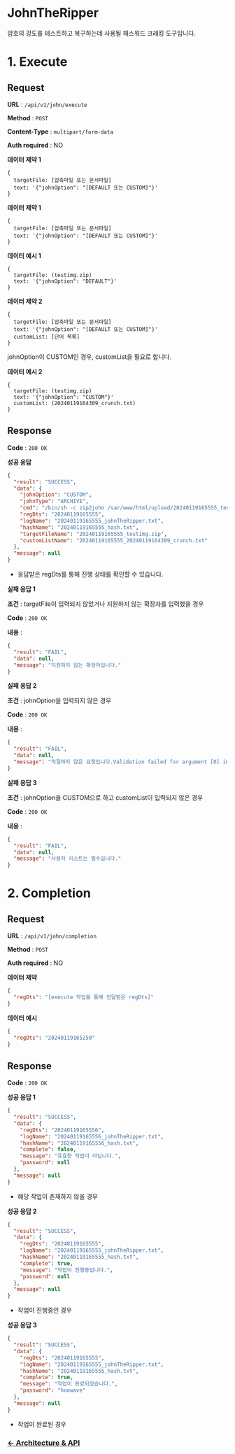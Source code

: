 # JohnTheRipper

암호의 강도를 테스트하고 복구하는데 사용될 패스워드 크래킹 도구입니다.

# 1. Execute
## Request

**URL** : `/api/v1/john/execute`

**Method** : `POST`

**Content-Type** : `multipart/form-data`

**Auth required** : NO

**데이터 제약 1**

```
{
  targetFile: [압축파일 또는 문서파일]
  text: '{"johnOption": "[DEFAULT 또는 CUSTOM]"}'
}
```

**데이터 제약 1**
```
{
  targetFile: [압축파일 또는 문서파일]
  text: '{"johnOption": "[DEFAULT 또는 CUSTOM]"}'
}
```

**데이터 예시 1**

```
{
  targetFile: (testimg.zip)
  text: '{"johnOption": "DEFAULT"}'
}
```

**데이터 제약 2**
```
{
  targetFile: [압축파일 또는 문서파일]
  text: '{"johnOption": "[DEFAULT 또는 CUSTOM]"}'
  customList: [단어 목록]
}
```
johnOption이 CUSTOM인 경우, customList을 필요로 합니다.

**데이터 예시 2**
```
{
  targetFile: (testimg.zip)
  text: '{"johnOption": "CUSTOM"}'
  customList: (20240119164309_crunch.txt)
}
```

## Response

**Code** : `200 OK`

**성공 응답**

```json
{
  "result": "SUCCESS",
  "data": {
    "johnOption": "CUSTOM",
    "johnType": "ARCHIVE",
    "cmd": "/bin/sh -c zip2john /var/www/html/upload/20240119165555_testimg.zip > /var/www/html/download/logs/20240119165555_hash.txt && john -w:/var/www/html/upload/20240119165555_20240119164309_crunch.txt /var/www/html/download/logs/20240119165555_hash.txt && john /var/www/html/download/logs/20240119165555_hash.txt --show > /var/www/html/download/logs/20240119165555_johnTheRipper.txt ",
    "regDts": "20240119165555",
    "logName": "20240119165555_johnTheRipper.txt",
    "hashName": "20240119165555_hash.txt",
    "targetFileName": "20240119165555_testimg.zip",
    "customListName": "20240119165555_20240119164309_crunch.txt"
  },
  "message": null
}
```
* 응답받은 regDts를 통해 진행 상태를 확인할 수 있습니다.

**실패 응답 1**

**조건** : targetFile이 입력되지 않았거나 지원하지 않는 확장자를 입력했을 경우

**Code** : `200 OK`

**내용** :

```json
{
  "result": "FAIL",
  "data": null,
  "message": "지원하지 않는 확장자입니다."
}
```

**실패 응답 2**

**조건** : johnOption을 입력되지 않은 경우

**Code** : `200 OK`

**내용** :

```json
{
  "result": "FAIL",
  "data": null,
  "message": "적절하지 않은 요청입니다.Validation failed for argument [0] in public com.security.securisuite.common.response.CommonResponse com.security.securisuite.johntheripper.interfaces.JohnApiController.execute(com.security.securisuite.johntheripper.interfaces.dto.JohnDto$JohnRequest): [Field error in object 'johnRequest' on field 'johnOption': rejected value [null]; codes [NotNull.johnRequest.johnOption,NotNull.johnOption,NotNull.com.security.securisuite.johntheripper.domain.JohnOption,NotNull]; arguments [org.springframework.context.support.DefaultMessageSourceResolvable: codes [johnRequest.johnOption,johnOption]; arguments []; default message [johnOption]]; default message [옵션은 필수값입니다.]] "
}
```

**실패 응답 3**

**조건** : johnOption을 CUSTOM으로 하고 customList이 입력되지 않은 경우

**Code** : `200 OK`

**내용** :

```json
{
  "result": "FAIL",
  "data": null,
  "message": "사용자 리스트는 필수입니다."
}
```

# 2. Completion
## Request

**URL** : `/api/v1/john/completion`

**Method** : `POST`

**Auth required** : NO

**데이터 제약**

```json
{
  "regDts": "[execute 작업을 통해 전달받은 regDts]"
}
```

**데이터 예시**

```json
{
  "regDts": "20240119165250"
}
```

## Response

**Code** : `200 OK`

**성공 응답 1**

```json
{
  "result": "SUCCESS",
  "data": {
    "regDts": "20240119165556",
    "logName": "20240119165556_johnTheRipper.txt",
    "hashName": "20240119165556_hash.txt",
    "complete": false,
    "message": "유효한 작업이 아닙니다.",
    "password": null
  },
  "message": null
}
```
* 해당 작업이 존재하지 않을 경우

**성공 응답 2**

```json
{
  "result": "SUCCESS",
  "data": {
    "regDts": "20240119165555",
    "logName": "20240119165555_johnTheRipper.txt",
    "hashName": "20240119165555_hash.txt",
    "complete": true,
    "message": "작업이 진행중입니다.",
    "password": null
  },
  "message": null
}
```
* 작업이 진행중인 경우

**성공 응답 3**

```json
{
  "result": "SUCCESS",
  "data": {
    "regDts": "20240119165555",
    "logName": "20240119165555_johnTheRipper.txt",
    "hashName": "20240119165555_hash.txt",
    "complete": true,
    "message": "작업이 완료되었습니다.",
    "password": "hoowave"
  },
  "message": null
}
```
* 작업이 완료된 경우


### [<- Architecture & API](../README.md)